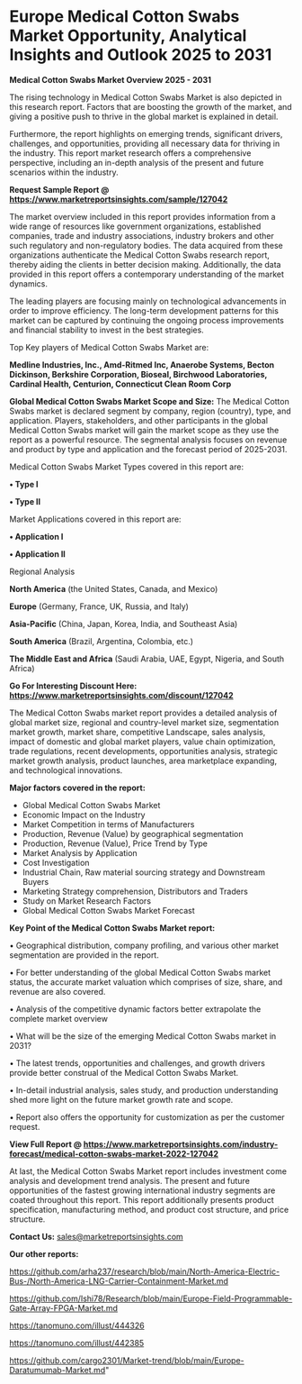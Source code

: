 # Europe Medical Cotton Swabs Market Opportunity, Analytical Insights and Outlook 2025 to 2031

<Strong> Medical Cotton Swabs Market Overview 2025 - 2031</strong>

The rising technology in Medical Cotton Swabs Market is also depicted in this research report. Factors that are boosting the growth of the market, and giving a positive push to thrive in the global market is explained in detail.

Furthermore, the report highlights on emerging trends, significant drivers, challenges, and opportunities, providing all necessary data for thriving in the industry. This report market research offers a comprehensive perspective, including an in-depth analysis of the present and future scenarios within the industry.

<strong>Request Sample Report @ <a href=https://www.marketreportsinsights.com/sample/127042>https://www.marketreportsinsights.com/sample/127042</a></strong>

The market overview included in this report provides information from a wide range of resources like government organizations, established companies, trade and industry associations, industry brokers and other such regulatory and non-regulatory bodies. The data acquired from these organizations authenticate the Medical Cotton Swabs research report, thereby aiding the clients in better decision making. Additionally, the data provided in this report offers a contemporary understanding of the market dynamics.

The leading players are focusing mainly on technological advancements in order to improve efficiency. The long-term development patterns for this market can be captured by continuing the ongoing process improvements and financial stability to invest in the best strategies.

Top Key players of Medical Cotton Swabs Market are:

<strong>Medline Industries, Inc., Amd-Ritmed Inc, Anaerobe Systems, Becton Dickinson, Berkshire Corporation, Bioseal, Birchwood Laboratories, Cardinal Health, Centurion, Connecticut Clean Room Corp</strong>

<strong><b>Global Medical Cotton Swabs Market Scope and Size:</b></strong>
The Medical Cotton Swabs market is declared segment by company, region (country), type, and application. Players, stakeholders, and other participants in the global Medical Cotton Swabs market will gain the market scope as they use the report as a powerful resource. The segmental analysis focuses on revenue and product by type and application and the forecast period of 2025-2031.

Medical Cotton Swabs Market Types covered in this report are:

<strong>• Type I

• Type II</strong>

Market Applications covered in this report are:

<strong>• Application I

• Application II</strong> 

Regional Analysis

<strong>North America</strong> (the United States, Canada, and Mexico)

<strong>Europe</strong> (Germany, France, UK, Russia, and Italy)

<strong>Asia-Pacific</strong> (China, Japan, Korea, India, and Southeast Asia)

<strong>South America</strong> (Brazil, Argentina, Colombia, etc.)

<strong>The Middle East and Africa</strong> (Saudi Arabia, UAE, Egypt, Nigeria, and South Africa)

<strong>Go For Interesting Discount Here: <a href=https://www.marketreportsinsights.com/discount/127042>https://www.marketreportsinsights.com/discount/127042</a></strong>

The Medical Cotton Swabs market report provides a detailed analysis of global market size, regional and country-level market size, segmentation market growth, market share, competitive Landscape, sales analysis, impact of domestic and global market players, value chain optimization, trade regulations, recent developments, opportunities analysis, strategic market growth analysis, product launches, area marketplace expanding, and technological innovations.

<strong><b>Major factors covered in the report:</b></strong>
<ul>
  <li>Global Medical Cotton Swabs Market </li>
  <li>Economic Impact on the Industry</li>
  <li>Market Competition in terms of Manufacturers</li>
  <li>Production, Revenue (Value) by geographical segmentation</li>
  <li>Production, Revenue (Value), Price Trend by Type</li>
  <li>Market Analysis by Application</li>
  <li>Cost Investigation</li>
  <li>Industrial Chain, Raw material sourcing strategy and Downstream Buyers</li>
  <li>Marketing Strategy comprehension, Distributors and Traders</li>
  <li>Study on Market Research Factors</li>
  <li>Global Medical Cotton Swabs Market Forecast</li>
</ul>

<strong><b>Key Point of the Medical Cotton Swabs Market report:</b></strong>

• Geographical distribution, company profiling, and various other market segmentation are provided in the report.

• For better understanding of the global Medical Cotton Swabs market status, the accurate market valuation which comprises of size, share, and revenue are also covered.

• Analysis of the competitive dynamic factors better extrapolate the complete market overview

• What will be the size of the emerging Medical Cotton Swabs market in 2031?

• The latest trends, opportunities and challenges, and growth drivers provide better construal of the Medical Cotton Swabs Market.

• In-detail industrial analysis, sales study, and production understanding shed more light on the future market growth rate and scope.

• Report also offers the opportunity for customization as per the customer request.

<strong><b>View Full Report @ <a href=https://www.marketreportsinsights.com/industry-forecast/medical-cotton-swabs-market-2022-127042>https://www.marketreportsinsights.com/industry-forecast/medical-cotton-swabs-market-2022-127042</a></b></strong>


At last, the Medical Cotton Swabs Market report includes investment come analysis and development trend analysis. The present and future opportunities of the fastest growing international industry segments are coated throughout this report. This report additionally presents product specification, manufacturing method, and product cost structure, and price structure.

<strong>Contact Us:</strong>
sales@marketreportsinsights.com

<strong>Our other reports:</strong>

<a href=https://github.com/arha237/research/blob/main/North-America-Electric-Bus-/North-America-LNG-Carrier-Containment-Market.md>https://github.com/arha237/research/blob/main/North-America-Electric-Bus-/North-America-LNG-Carrier-Containment-Market.md</a>

<a href=https://github.com/Ishi78/Research/blob/main/Europe-Field-Programmable-Gate-Array-FPGA-Market.md>https://github.com/Ishi78/Research/blob/main/Europe-Field-Programmable-Gate-Array-FPGA-Market.md</a>

<a href=https://tanomuno.com/illust/444326>https://tanomuno.com/illust/444326</a>

<a href=https://tanomuno.com/illust/442385>https://tanomuno.com/illust/442385</a>

<a href=https://github.com/cargo2301/Market-trend/blob/main/Europe-Daratumumab-Market.md>https://github.com/cargo2301/Market-trend/blob/main/Europe-Daratumumab-Market.md</a>"
